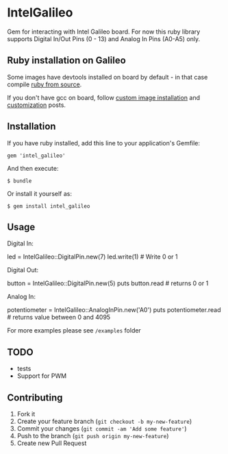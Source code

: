 # IntelGalileo

Gem for interacting with Intel Galileo board. For now this ruby library supports Digital In/Out Pins (0 - 13) and Analog In Pins (A0-A5) only.

## Ruby installation on Galileo

Some images have devtools installed on board by default - in that case compile [ruby from source](https://www.ruby-lang.org/en/downloads/).

If you don't have gcc on board, follow [custom image installation](http://www.itsudo.com/galileo/2014/03/03/setting-up-development-environment-for-galileo.html) and [customization](http://www.itsudo.com/galileo/yocto/ruby/2014/03/05/customizing-what-goes-onto-yocto-image.html) posts.

## Installation

If you have ruby installed, add this line to your application's Gemfile:

    gem 'intel_galileo'

And then execute:

    $ bundle

Or install it yourself as:

    $ gem install intel_galileo

## Usage

Digital In:

  led    = IntelGalileo::DigitalPin.new(7)
  led.write(1) # Write 0 or 1
  
Digital Out:

  button = IntelGalileo::DigitalPin.new(5)
  puts button.read # returns 0 or 1
  
Analog In:
  
  potentiometer = IntelGalileo::AnalogInPin.new('A0')
  puts potentiometer.read # returns value between 0 and 4095

For more examples please see `/examples` folder

## TODO

  * tests
  * Support for PWM

## Contributing

1. Fork it
2. Create your feature branch (`git checkout -b my-new-feature`)
3. Commit your changes (`git commit -am 'Add some feature'`)
4. Push to the branch (`git push origin my-new-feature`)
5. Create new Pull Request
